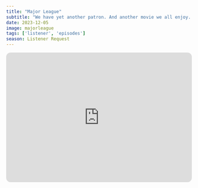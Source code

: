 ```yaml
---
title: "Major League"
subtitle: "We have yet another patron. And another movie we all enjoy. We talk about out of shape baseball players, cheap MLB teams and what our walk-out songs would be. Finally, bring back slobs vs snobs."
date: 2023-12-05
image: majorleague
tags: ['listener', 'episodes']
season: Listener Request
---
```

<iframe style="border-radius:12px" src="https://open.spotify.com/embed/episode/0iNA7A0oQXp3SWy48IJq3s?utm_source=generator" width="100%" height="352" frameBorder="0" allowfullscreen="" allow="autoplay; clipboard-write; encrypted-media; fullscreen; picture-in-picture" loading="lazy"></iframe>
